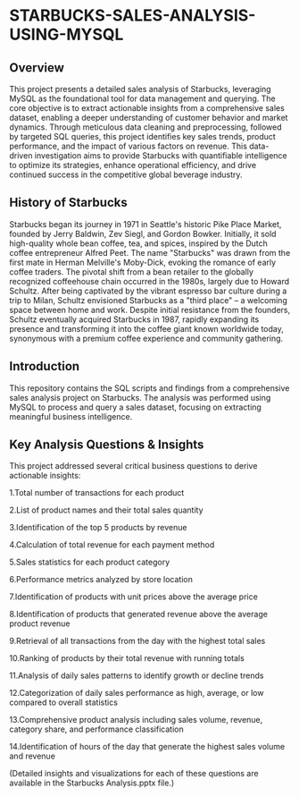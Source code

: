 
# STARBUCKS-SALES-ANALYSIS-USING-MYSQL


## Overview
This project presents a detailed sales analysis of Starbucks, leveraging MySQL as the foundational tool for data management and querying. The core objective is to extract actionable insights from a comprehensive sales dataset, enabling a deeper understanding of customer behavior and market dynamics. Through meticulous data cleaning and preprocessing, followed by targeted SQL queries, this project identifies key sales trends, product performance, and the impact of various factors on revenue. This data-driven investigation aims to provide Starbucks with quantifiable intelligence to optimize its strategies, enhance operational efficiency, and drive continued success in the competitive global beverage industry.

## History of Starbucks
Starbucks began its journey in 1971 in Seattle's historic Pike Place Market, founded by Jerry Baldwin, Zev Siegl, and Gordon Bowker. Initially, it sold high-quality whole bean coffee, tea, and spices, inspired by the Dutch coffee entrepreneur Alfred Peet. The name "Starbucks" was drawn from the first mate in Herman Melville's Moby-Dick, evoking the romance of early coffee traders. The pivotal shift from a bean retailer to the globally recognized coffeehouse chain occurred in the 1980s, largely due to Howard Schultz. After being captivated by the vibrant espresso bar culture during a trip to Milan, Schultz envisioned Starbucks as a "third place" – a welcoming space between home and work. Despite initial resistance from the founders, Schultz eventually acquired Starbucks in 1987, rapidly expanding its presence and transforming it into the coffee giant known worldwide today, synonymous with a premium coffee experience and community gathering.

## Introduction
This repository contains the SQL scripts and findings from a comprehensive sales analysis project on Starbucks. The analysis was performed using MySQL to process and query a sales dataset, focusing on extracting meaningful business intelligence.

## Key Analysis Questions & Insights
This project addressed several critical business questions to derive actionable insights:

1.Total number of transactions for each product 

2.List of product names and their total sales quantity 

3.Identification of the top 5 products by revenue 

4.Calculation of total revenue for each payment method 

5.Sales statistics for each product category 

6.Performance metrics analyzed by store location 

7.Identification of products with unit prices above the average price 

8.Identification of products that generated revenue above the average product revenue 

9.Retrieval of all transactions from the day with the highest total sales 

10.Ranking of products by their total revenue with running totals 

11.Analysis of daily sales patterns to identify growth or decline trends 

12.Categorization of daily sales performance as high, average, or low compared to overall statistics 

13.Comprehensive product analysis including sales volume, revenue, category share, and performance classification 

14.Identification of hours of the day that generate the highest sales volume and revenue 

(Detailed insights and visualizations for each of these questions are available in the Starbucks Analysis.pptx file.)



